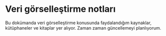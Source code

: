 # Veri görselleştirme notları

Bu dokümanda veri görselleştirme konusunda faydalandığım kaynaklar, kütüphaneler ve kitaplar yer alıyor. Zaman zaman güncellemeyi planlıyorum.